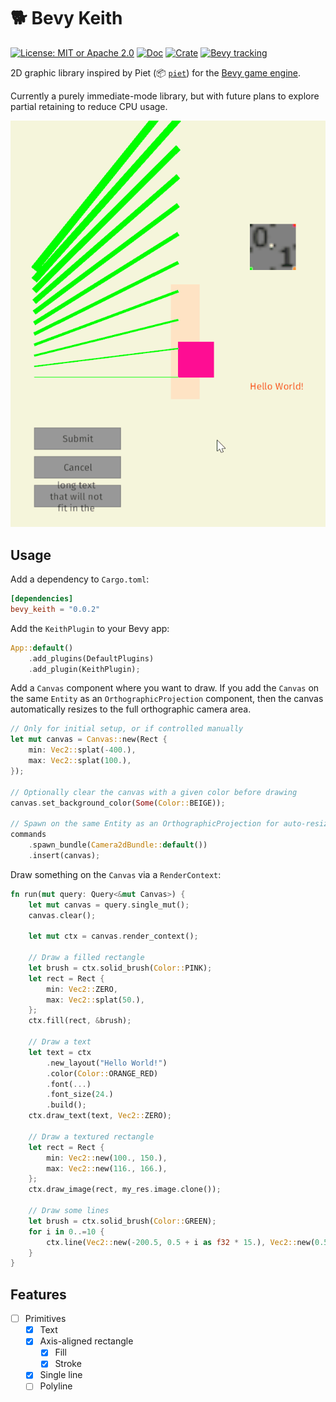 # 🐕 Bevy Keith

[![License: MIT or Apache 2.0](https://img.shields.io/badge/License-MIT%20or%20Apache2-blue.svg)](./LICENSE)
[![Doc](https://docs.rs/bevy_keith/badge.svg)](https://docs.rs/bevy_keith)
[![Crate](https://img.shields.io/crates/v/bevy_keith.svg)](https://crates.io/crates/bevy_keith)
[![Bevy tracking](https://img.shields.io/badge/Bevy%20tracking-v0.8-lightblue)](https://github.com/bevyengine/bevy/blob/main/docs/plugins_guidelines.md#main-branch-tracking)


2D graphic library inspired by Piet (📦 [`piet`](https://crates.io/crates/piet)) for the [Bevy game engine](https://bevyengine.org/).

Currently a purely immediate-mode library, but with future plans to explore partial retaining to reduce CPU usage.

![Preview of canvas drawing with bevy_keith](./media/button.gif)

## Usage

Add a dependency to `Cargo.toml`:

```toml
[dependencies]
bevy_keith = "0.0.2"
```

Add the `KeithPlugin` to your Bevy app:

```rust
App::default()
    .add_plugins(DefaultPlugins)
    .add_plugin(KeithPlugin);
```

Add a `Canvas` component where you want to draw. If you add the `Canvas` on the same `Entity` as an `OrthographicProjection` component, then the canvas automatically resizes to the full orthographic camera area.

```rust
// Only for initial setup, or if controlled manually
let mut canvas = Canvas::new(Rect {
    min: Vec2::splat(-400.),
    max: Vec2::splat(100.),
});

// Optionally clear the canvas with a given color before drawing
canvas.set_background_color(Some(Color::BEIGE));

// Spawn on the same Entity as an OrthographicProjection for auto-resize
commands
    .spawn_bundle(Camera2dBundle::default())
    .insert(canvas);
```

Draw something on the `Canvas` via a `RenderContext`:

```rust
fn run(mut query: Query<&mut Canvas>) {
    let mut canvas = query.single_mut();
    canvas.clear();

    let mut ctx = canvas.render_context();

    // Draw a filled rectangle
    let brush = ctx.solid_brush(Color::PINK);
    let rect = Rect {
        min: Vec2::ZERO,
        max: Vec2::splat(50.),
    };
    ctx.fill(rect, &brush);

    // Draw a text
    let text = ctx
        .new_layout("Hello World!")
        .color(Color::ORANGE_RED)
        .font(...)
        .font_size(24.)
        .build();
    ctx.draw_text(text, Vec2::ZERO);

    // Draw a textured rectangle
    let rect = Rect {
        min: Vec2::new(100., 150.),
        max: Vec2::new(116., 166.),
    };
    ctx.draw_image(rect, my_res.image.clone());

    // Draw some lines
    let brush = ctx.solid_brush(Color::GREEN);
    for i in 0..=10 {
        ctx.line(Vec2::new(-200.5, 0.5 + i as f32 * 15.), Vec2::new(0.5, 0.5 + i as f32 * 40.), &brush, 1. + i as f32);
    }
}
```

## Features

- [ ] Primitives
  - [x] Text
  - [x] Axis-aligned rectangle
    - [x] Fill
    - [x] Stroke
  - [x] Single line
  - [ ] Polyline
